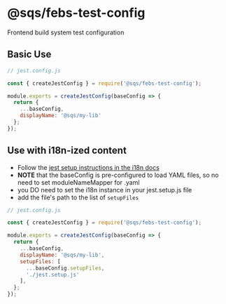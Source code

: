 # @sqs/febs-test-config

Frontend build system test configuration

## Basic Use


```js
// jest.config.js

const { createJestConfig } = require('@sqs/febs-test-config'); 

module.exports = createJestConfig(baseConfig => {
  return {
    ...baseConfig,
    displayName: '@sqs/my-lib'
  };
});

```
## Use with i18n-ized content

- Follow the [jest setup instructions in the i18n docs](https://i18n-docs.squarespace.net/docs/setting-up-a-library#jest)
- **NOTE** that the baseConfig is pre-configured to load YAML files,
so no need to set moduleNameMapper for .yaml
- you DO need to set the i18n instance in your jest.setup.js file
- add the file's path to the list of `setupFiles`

```js
// jest.config.js

const { createJestConfig } = require('@sqs/febs-test-config'); 

module.exports = createJestConfig(baseConfig => {
  return {
    ...baseConfig,
    displayName: '@sqs/my-lib',
    setupFiles: [ 
      ...baseConfig.setupFiles, 
      './jest.setup.js'
    ],
  };
});

```
